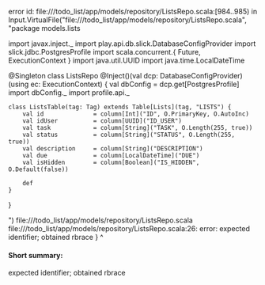 error id: file://<WORKSPACE>/todo_list/app/models/repository/ListsRepo.scala:[984..985) in Input.VirtualFile("file://<WORKSPACE>/todo_list/app/models/repository/ListsRepo.scala", "package models.lists

import javax.inject._
import play.api.db.slick.DatabaseConfigProvider
import slick.jdbc.PostgresProfile
import scala.concurrent.{ Future, ExecutionContext }
import java.util.UUID
import java.time.LocalDateTime

@Singleton
class ListsRepo @Inject()(val dcp: DatabaseConfigProvider)(using ec: ExecutionContext) {
    val dbConfig = dcp.get[PostgresProfile]
    import dbConfig._
    import profile.api._

    class ListsTable(tag: Tag) extends Table[Lists](tag, "LISTS") {
        val id              = column[Int]("ID", O.PrimaryKey, O.AutoInc)
        val idUser          = column[UUID]("ID_USER")
        val task            = column[String]("TASK", O.Length(255, true))
        val status          = column[String]("STATUS", O.Length(255, true))
        val description     = column[String]("DESCRIPTION")
        val due             = column[LocalDateTime]("DUE")
        val isHidden        = column[Boolean]("IS_HIDDEN", O.Default(false))

        def 
    }
}

")
file://<WORKSPACE>/todo_list/app/models/repository/ListsRepo.scala
file://<WORKSPACE>/todo_list/app/models/repository/ListsRepo.scala:26: error: expected identifier; obtained rbrace
    }
    ^
#### Short summary: 

expected identifier; obtained rbrace